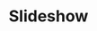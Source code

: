 # Slideshow
<!DOCTYPE html>
<html lang="en">

<head>
    <meta charset="UTF-8">
    <meta http-equiv="X-UA-Compatible" content="IE=edge">
    <meta name="viewport" content="width=device-width, initial-scale=1.0">
    <title>Slideshow</title>
    <link rel="stylesheet" href="./assets/css/style.css">
    <link rel="icon" href="https://www.pngkey.com/png/detail/477-4776842_report-abuse-hoa-sen-mu-nc.png?fbclid=IwAR1vAuz-GAiWSv14OP13amVXv1EsZS8yg9cAjoIBxlj3TT9KE8HPVRFcwjM" type="image/x-icon" />
    <link href='https://unpkg.com/boxicons@2.1.1/css/boxicons.min.css' rel='stylesheet'>
</head>
<style>
* {
    margin: 0;
    padding: 0;
    box-sizing: border-box;
}

body {
    height: 100vh;
    background: #dadada;
}

.container {
    height: 80%;
    width: 80%;
    margin: 50px auto;
}

.main {
    height: 80%;
    margin-bottom: 20px;
    position: relative;
}

.img-feature {
    transition: 1s;
}

.list-image {
    width: 100%;
    height: 15%;
    display: flex;
    justify-content: space-between;
}

.list-image div {
    flex: 1;
    padding: 5px;
    cursor: pointer;
}

img {
    width: 100%;
    height: 100%;
    object-fit: cover;
    object-position: center;
}

.control-prev,
.control-next {
    position: absolute;
    top: 50%;
    font-size: 70px;
    color: white;
    transform: translateY(-50%);
    cursor: pointer;
}

.control-prev {
    left: 10px;
}

.control-next {
    right: 10px;
}

.active {
    background: rgb(204, 66, 66);
}

@keyframes slideLeft {
    0% {
        transform: translateX(100%);
    }
    100% {
        transform: translateX(0);
    }
}

@keyframes slideRight {
    0% {
        transform: translateX(-100%);
    }
    100% {
        transform: translateX(0);
    }
}
</style
<body>
    <div class="container">

        <div class="main">
            <img src="./assets/css/image/anh1.jpg" class="img-feature">
            <div class="control-prev"><i class='bx bx-chevron-left'></i></div>
            <div class="control-next"><i class='bx bx-chevron-right'></i></div>


        </div>
        <div class="list-image">
            <div><img src="./assets/css/image/anh1.jpg" alt=""></div>
            <div><img src="./assets/css/image/anh2.png" alt=""></div>
            <div><img src="./assets/css/image/anh3.jpg" alt=""></div>
            <div><img src="./assets/css/image/anh4.jpg" alt=""></div>
            <div><img src="./assets/css/image/anh5.jpg" alt=""></div>
            <div><img src="./assets/css/image/anh6.jpg" alt=""></div>
            <div><img src="./assets/css/image/anh7.jpg" alt=""></div>
            <div><img src="./assets/css/image/anh8.jpg" alt=""></div>
            <div><img src="./assets/css/image/anh9.jpg" alt=""></div>


        </div>
    </div>

</body>
<script src="app.js"></script>
<script>
var imgFeature = document.querySelector('.img-feature')
var listImg = document.querySelectorAll('.list-image img')
var prevBtn = document.querySelector('.control-prev')
var nextBtn = document.querySelector('.control-next')
var currenIndex = 0;

function updateImageByIndex(index) {
    //remove active class
    document.querySelectorAll('.list-image div').forEach(item => {
        item.classList.remove('active')
    })
    currenIndex = index
    imgFeature.src = listImg[index].getAttribute('src')
    listImg[index].parentElement.classList.add('active')
}

listImg.forEach((imgElement, index) => {
    imgElement.addEventListener('click', e => {
        imgFeature.style.opacity = '0'

        setTimeout(() => {
            updateImageByIndex(index)
            imgFeature.style.opacity = '1'

        }, 400)
    })
})
prevBtn.addEventListener('click', e => {
    if (currenIndex == 0) {
        currenIndex = listImg.length - 1
    } else {
        currenIndex--
    }
    imgFeature.style.animation = ''
    setTimeout(() => {
        updateImageByIndex(currenIndex)
        imgFeature.style.animation = 'slideLeft 1s ease-in-out forwards'
    }, 200)
})
nextBtn.addEventListener('click', e => {
    if (currenIndex == listImg.length - 1) {
        currenIndex = 0
    } else {
        currenIndex++
    }
    imgFeature.style.animation = ''
    setTimeout(() => {
        updateImageByIndex(currenIndex)
        imgFeature.style.animation = 'slideRight 1s ease-in-out forwards'
    }, 200)
})
updateImageByIndex(0)
</script>
</html>
